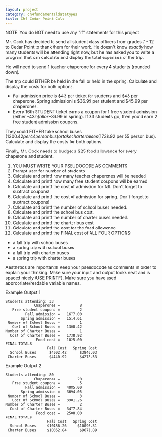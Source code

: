 ```yaml
---
layout: project
category: ch4fundamentaldatatypes
title: Ch4 Cedar Point Calc
---
```

NOTE: You do NOT need to use any "if" statements for this project

Mr. Cook has decided to send all student class officers from grades 7 - 12 to Cedar Point to thank them for their work. He doesn't know *exactly* how many students will be attending right now, but he has asked you to write a program that can  calculate and display the total expenses of the trip.

He will need to send 1 teacher chaperone for every 4 students (rounded down).

The trip could EITHER be held in the fall or held in the spring. Calculate and display the costs for both options.
- Fall admission price is $43 per ticket for students and $43 per chaperone. Spring admission is $36.99 per student and $45.99 per chaperones.
- Every 16th STUDENT ticket earns a coupon for 1 free student admission (either -$43 in fall or -$36.99 in spring). If 33 students go, then you'd earn 2 free student admission coupons.

They could EITHER take school buses ($1300.42 per 44 person bus) or take charter buses ($1738.92 per 55 person bus). Calculate and display the costs for both options.

Finally, Mr. Cook needs to budget a $25 food allowance for every chaperone and student.


1. YOU MUST WRITE YOUR PSEUDOCODE AS COMMENTS
1. Prompt user for number of students
1. Calculate and printf how many teacher chaperones will be needed
1. Calculate and printf how many free student coupons will be earned
1. Calculate and printf the cost of admission for fall. Don't forget to subtract coupons!
1. Calculate and printf the cost of admission for spring. Don't forget to subtract coupons!
1. Calculate and printf the number of school buses needed.
1. Calculate and printf the school bus cost.
1. Calculate and printf the number of charter buses needed.
1. Calculate and printf the charter bus cost
1. Calculate and printf the cost for the food allowance
1. Calculate and printf the FINAL cost of ALL FOUR OPTIONS:
  - a fall trip with school buses
  - a spring trip with school buses
  - a fall trip with charter buses
  - a spring trip with charter buses

Aesthetics are important!!! Keep your pseudocode as comments in order to explain your thinking. Make sure your input and output looks neat and is spaced nicely (USE PRINTF). Make sure you have used appropriate/readable variable names.

Example Output 1
```
Students attending: 33
             Chaperones =         8
   Free student coupons =         2
         Fall admission =   1677.00
       Spring admission =   1514.61
 Number of School Buses =         1
   Cost of School Buses =   1300.42
Number of Charter Buses =         1
  Cost of Charter Buses =   1738.92
              Food cost =   1025.00
FINAL TOTALS
                   Fall Cost   Spring Cost
  School Buses      $4002.42      $3840.03
 Charter Buses      $4440.92      $4278.53
```

Example Output 2
```
Students attending: 80
             Chaperones =        20
   Free student coupons =         5
         Fall admission =   4085.00
       Spring admission =   3694.05
 Number of School Buses =         3
   Cost of School Buses =   3901.26
Number of Charter Buses =         2
  Cost of Charter Buses =   3477.84
              Food cost =   2500.00
FINAL TOTALS
                   Fall Cost   Spring Cost
  School Buses     $10486.26     $10095.31
 Charter Buses     $10062.84      $9671.89
```
